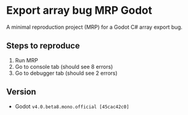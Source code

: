 # Export array bug MRP Godot

A minimal reproduction project (MRP) for a Godot C# array export bug.

## Steps to reproduce

1. Run MRP
2. Go to console tab (should see 8 errors)
3. Go to debugger tab (should see 2 errors)

## Version

- Godot `v4.0.beta8.mono.official [45cac42c0]`
